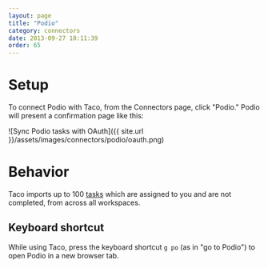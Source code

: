 ```yaml
---
layout: page
title: "Podio"
category: connectors
date: 2013-09-27 10:11:39
order: 65
---
```


# Setup

To connect Podio with Taco, from the Connectors page, click
"Podio." Podio will present a confirmation page like this:

![Sync Podio tasks with OAuth]({{ site.url }}/assets/images/connectors/podio/oauth.png)


# Behavior

Taco imports up to 100 [tasks](https://help.podio.com/entries/21696306-Filtering-tasks)
which are assigned to you and are not completed, from across all
workspaces.

## Keyboard shortcut

While using Taco, press the keyboard shortcut `g po` (as in "go to
Podio") to open Podio in a new browser tab.

